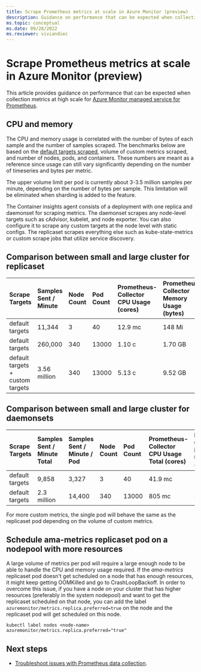 ```yaml
---
title: Scrape Prometheus metrics at scale in Azure Monitor (preview)
description: Guidance on performance that can be expected when collection metrics at high scale for Azure Monitor managed service for Prometheus.
ms.topic: conceptual
ms.date: 09/28/2022
ms.reviewer: viviandiec
---
```


# Scrape Prometheus metrics at scale in Azure Monitor (preview)
This article provides guidance on performance that can be expected when collection metrics at high scale for [Azure Monitor managed service for Prometheus](prometheus-metrics-overview.md). 


## CPU and memory
The CPU and memory usage is correlated with the number of bytes of each sample and the number of samples scraped. The benchmarks below are based on the [default targets scraped](prometheus-metrics-scrape-default.md), volume of custom metrics scraped, and number of nodes, pods, and containers. These numbers are meant as a reference since usage can still vary significantly depending on the number of timeseries and bytes per metric.

The upper volume limit per pod is currently about 3-3.5 million samples per minute, depending on the number of bytes per sample. This limitation will be eliminated when sharding is added to the feature.

The Container insights agent consists of a deployment with one replica and daemonset for scraping metrics. The daemonset scrapes any node-level targets such as cAdvisor, kubelet, and node exporter. You can also configure it to scrape any custom targets at the node level with static configs. The replicaset scrapes everything else such as kube-state-metrics or custom scrape jobs that utilize service discovery.

## Comparison between small and large cluster for replicaset

| Scrape Targets | Samples Sent / Minute | Node Count | Pod Count | Prometheus-Collector CPU Usage (cores) |Prometheus-Collector Memory Usage (bytes) |
|:---|:---|:---|:---|:---|:---|
| default targets | 11,344 | 3 | 40 | 12.9 mc | 148 Mi |
| default targets | 260,000  | 340 | 13000 | 1.10 c | 1.70 GB |
| default targets<br>+ custom targets | 3.56 million | 340 | 13000 | 5.13 c | 9.52 GB |

## Comparison between small and large cluster for daemonsets

| Scrape Targets | Samples Sent / Minute Total | Samples Sent / Minute / Pod |  Node Count | Pod Count | Prometheus-Collector CPU Usage Total (cores) |Prometheus-Collector Memory Usage Total (bytes) | Prometheus-Collector CPU Usage / Pod (cores) |Prometheus-Collector Memory Usage / Pod (bytes) |
|:---|:---|:---|:---|:---|:---|:---|:---|:---|
| default targets | 9,858 | 3,327 | 3 | 40 | 41.9 mc | 581 Mi | 14.7 mc | 189 Mi |
| default targets | 2.3 million | 14,400 | 340 | 13000 | 805 mc | 305.34 GB | 2.36 mc | 898 Mi |

For more custom metrics, the single pod will behave the same as the replicaset pod depending on the volume of custom metrics.


## Schedule ama-metrics replicaset pod on a nodepool with more resources 

A large volume of metrics per pod will require a large enough node to be able to handle the CPU and memory usage required. If the *ama-metrics* replicaset pod doesn't get scheduled on a node that has enough resources, it might keep getting OOMKilled and go to CrashLoopBackoff. In order to overcome this issue, if you have a node on your cluster that has higher resources (preferably in the system nodepool) and want to get the replicaset scheduled on that node, you can add the label `azuremonitor/metrics.replica.preferred=true` on the node and the replicaset pod will get scheduled on this node.  

  ```
  kubectl label nodes <node-name> azuremonitor/metrics.replica.preferred="true"
  ```
## Next steps

- [Troubleshoot issues with Prometheus data collection](prometheus-metrics-troubleshoot.md).